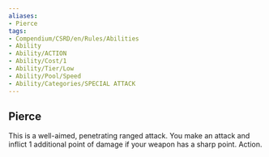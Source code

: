 ```yaml
---
aliases:
- Pierce
tags:
- Compendium/CSRD/en/Rules/Abilities
- Ability
- Ability/ACTION
- Ability/Cost/1
- Ability/Tier/Low
- Ability/Pool/Speed
- Ability/Categories/SPECIAL ATTACK
---
```


  
## Pierce  
This is a well-aimed, penetrating ranged attack. You make an attack and inflict 1 additional point of damage if your weapon has a sharp point. Action. 